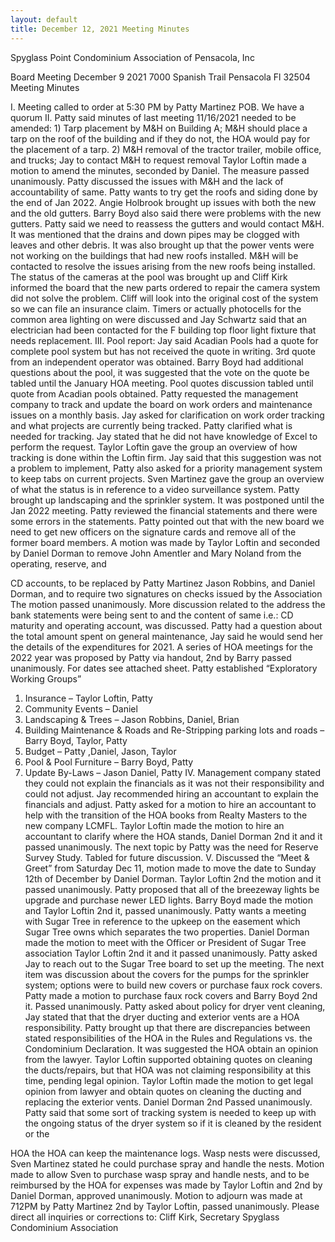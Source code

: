```yaml
---
layout: default
title: December 12, 2021 Meeting Minutes
---
```


Spyglass Point Condominium Association of Pensacola, Inc

Board Meeting December 9 2021
7000 Spanish Trail Pensacola Fl 32504
Meeting Minutes

I. Meeting called to order at 5:30 PM by Patty Martinez POB. We have a quorum
II. Patty said minutes of last meeting 11/16/2021 needed to be amended: 1) Tarp placement by
M&H on Building A; M&H should place a tarp on the roof of the building and if they do not,
the HOA would pay for the placement of a tarp. 2) M&H removal of the tractor trailer, mobile
office, and trucks; Jay to contact M&H to request removal Taylor Loftin made a motion to
amend the minutes, seconded by Daniel. The measure passed unanimously. Patty discussed the
issues with M&H and the lack of accountability of same. Patty wants to try get the roofs and
siding done by the end of Jan 2022. Angie Holbrook brought up issues with both the new and
the old gutters. Barry Boyd also said there were problems with the new gutters. Patty said we
need to reassess the gutters and would contact M&H. It was mentioned that the drains and
down pipes may be clogged with leaves and other debris. It was also brought up that the power
vents were not working on the buildings that had new roofs installed. M&H will be contacted to
resolve the issues arising from the new roofs being installed.
The status of the cameras at the pool was brought up and Cliff Kirk informed the board that the
new parts ordered to repair the camera system did not solve the problem. Cliff will look into the
original cost of the system so we can file an insurance claim. Timers or actually photocells for
the common area lighting on were discussed and Jay Schwartz said that an electrician had been
contacted for the F building top floor light fixture that needs replacement.
III. Pool report: Jay said Acadian Pools had a quote for complete pool system but has not received
the quote in writing. 3rd quote from an independent operator was obtained. Barry Boyd had
additional questions about the pool, it was suggested that the vote on the quote be tabled until
the January HOA meeting. Pool quotes discussion tabled until quote from Acadian pools
obtained.
Patty requested the management company to track and update the board on work orders and
maintenance issues on a monthly basis. Jay asked for clarification on work order tracking and
what projects are currently being tracked. Patty clarified what is needed for tracking. Jay stated
that he did not have knowledge of Excel to perform the request. Taylor Loftin gave the group an
overview of how tracking is done within the Loftin firm. Jay said that this suggestion was not a
problem to implement, Patty also asked for a priority management system to keep tabs on
current projects. Sven Martinez gave the group an overview of what the status is in reference to
a video surveillance system. Patty brought up landscaping and the sprinkler system. It was
postponed until the Jan 2022 meeting.
Patty reviewed the financial statements and there were some errors in the statements. Patty
pointed out that with the new board we need to get new officers on the signature cards and
remove all of the former board members. A motion was made by Taylor Loftin and seconded by
Daniel Dorman to remove John Amentler and Mary Noland from the operating, reserve, and

CD accounts, to be replaced by Patty Martinez Jason Robbins, and Daniel Dorman, and to
require two signatures on checks issued by the Association The motion passed unanimously.
More discussion related to the address the bank statements were being sent to and the content of
same i.e.: CD maturity and operating account, was discussed. Patty had a question about the
total amount spent on general maintenance, Jay said he would send her the details of the
expenditures for 2021.
A series of HOA meetings for the 2022 year was proposed by Patty via handout, 2nd by Barry
passed unanimously. For dates see attached sheet.
Patty established “Exploratory Working Groups”
1. Insurance – Taylor Loftin, Patty
2. Community Events – Daniel
3. Landscaping & Trees – Jason Robbins, Daniel, Brian
4. Building Maintenance & Roads and Re-Stripping parking lots and roads – Barry Boyd,
Taylor, Patty
5. Budget – Patty ,Daniel, Jason, Taylor
6. Pool & Pool Furniture – Barry Boyd, Patty
7. Update By-Laws – Jason Daniel, Patty
IV. Management company stated they could not explain the financials as it was not their
responsibility and could not adjust. Jay recommended hiring an accountant to explain the
financials and adjust. Patty asked for a motion to hire an accountant to help with the transition
of the HOA books from Realty Masters to the new company LCMFL. Taylor Loftin made the
motion to hire an accountant to clarify where the HOA stands, Daniel Dorman 2nd it and it
passed unanimously. The next topic by Patty was the need for Reserve Survey Study. Tabled for
future discussion.
V. Discussed the “Meet & Greet” from Saturday Dec 11, motion made to move the date to Sunday
12th of December by Daniel Dorman. Taylor Loftin 2nd the motion and it passed unanimously.
Patty proposed that all of the breezeway lights be upgrade and purchase newer LED lights.
Barry Boyd made the motion and Taylor Loftin 2nd it, passed unanimously. Patty wants a
meeting with Sugar Tree in reference to the upkeep on the easement which Sugar Tree owns
which separates the two properties. Daniel Dorman made the motion to meet with the Officer or
President of Sugar Tree association Taylor Loftin 2nd it and it passed unanimously. Patty asked
Jay to reach out to the Sugar Tree board to set up the meeting. The next item was discussion
about the covers for the pumps for the sprinkler system; options were to build new covers or
purchase faux rock covers. Patty made a motion to purchase faux rock covers and Barry Boyd
2nd it. Passed unanimously.
Patty asked about policy for dryer vent cleaning, Jay stated that that the dryer ducting and
exterior vents are a HOA responsibility. Patty brought up that there are discrepancies between
stated responsibilities of the HOA in the Rules and Regulations vs. the Condominium
Declaration. It was suggested the HOA obtain an opinion from the lawyer. Taylor Loftin
supported obtaining quotes on cleaning the ducts/repairs, but that HOA was not claiming
responsibility at this time, pending legal opinion. Taylor Loftin made the motion to get legal
opinion from lawyer and obtain quotes on cleaning the ducting and replacing the exterior vents.
Daniel Dorman 2nd Passed unanimously. Patty said that some sort of tracking system is needed
to keep up with the ongoing status of the dryer system so if it is cleaned by the resident or the

HOA the HOA can keep the maintenance logs.
Wasp nests were discussed, Sven Martinez stated he could purchase spray and handle the nests.
Motion made to allow Sven to purchase wasp spray and handle nests, and to be reimbursed by
the HOA for expenses was made by Taylor Loftin and 2nd by Daniel Dorman, approved
unanimously.
Motion to adjourn was made at 712PM by Patty Martinez 2nd by Taylor Loftin, passed unanimously.
Please direct all inquiries or corrections to:
Cliff Kirk, Secretary Spyglass Condominium Association
